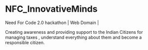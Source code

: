 # NFC_InnovativeMinds
Need For Code 2.0 hackathon | Web Domain |

Creating awareness and providing support to the Indian Citizens for managing taxes , understand everything about them and become a responsible citizen.
